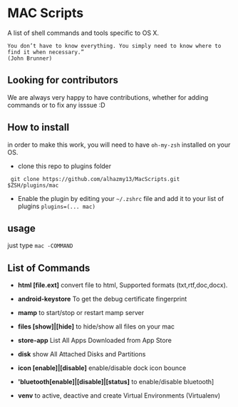 # MAC Scripts
A list of shell commands and tools specific to OS X.

	You don’t have to know everything. You simply need to know where to find it when necessary.”
	(John Brunner)
	

## Looking for contributors

We are always very happy to have contributions, whether for adding commands or to fix any isssue :D


## How to install
 in order to make this work, you will need to have `oh-my-zsh` installed on your OS.

* clone this repo to plugins folder 
```
 git clone https://github.com/alhazmy13/MacScripts.git $ZSH/plugins/mac
```
* Enable the plugin by editing your `~/.zshrc` file and add it to your list of plugins `plugins=(... mac)`

## usage
just type `mac -COMMAND` 


## List of Commands
* **html [file.ext]**		convert file to html, Supported formats
(txt,rtf,doc,docx).
* **android-keystore**	To get the debug certificate fingerprint

* **mamp** to start/stop or restart mamp server
* **files [show]|[hide]**	to hide/show all files on your mac
* **store-app**			List All Apps Downloaded from App Store 
* **disk** 			show All Attached Disks and Partitions
* **icon [enable]|[disable]**	enable/disable dock icon bounce 
* **'bluetooth[enable]|[disable]|[status]** to enable/disable bluetooth]
* **venv** to active, deactive and create Virtual Environments (Virtualenv)

